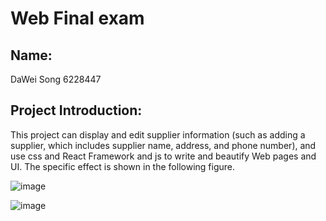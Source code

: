 # Web Final exam  

## Name:  
DaWei Song 6228447  

## Project Introduction:  
This project can display and edit supplier information (such as adding a supplier, which includes supplier name, address, and phone number), and use css and React Framework and js to write and beautify Web pages and UI. The specific effect is shown in the following figure.  

![image](https://github.com/David67131/Web-Final-Exam/blob/main/Sample-image-1.png)  

![image](https://github.com/David67131/Web-Final-Exam/blob/main/Sample-image-2.png)  
